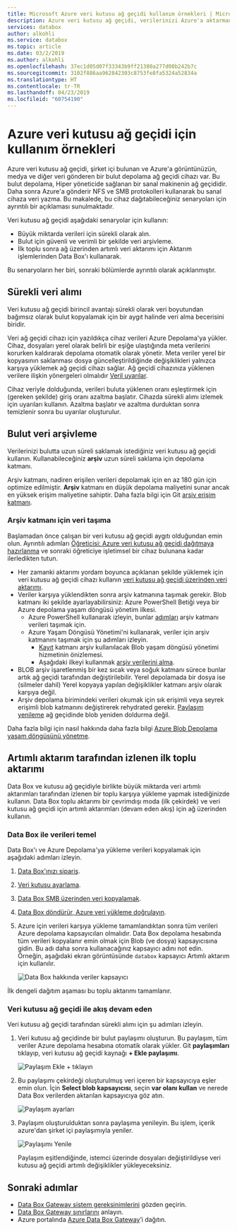 ```yaml
---
title: Microsoft Azure veri kutusu ağ geçidi kullanım örnekleri | Microsoft Docs
description: Azure veri kutusu ağ geçidi, verilerinizi Azure'a aktarmanıza imkan sağlayan bir sanal gereç depolama çözümü için kullanım durumlarından açıklar.
services: databox
author: alkohli
ms.service: databox
ms.topic: article
ms.date: 03/2/2019
ms.author: alkohli
ms.openlocfilehash: 37ec1d05d07f33343b9ff21380a277d00b242b7c
ms.sourcegitcommit: 3102f886aa962842303c8753fe8fa5324a52834a
ms.translationtype: HT
ms.contentlocale: tr-TR
ms.lasthandoff: 04/23/2019
ms.locfileid: "60754190"
---
```

# <a name="use-cases-for-azure-data-box-gateway"></a>Azure veri kutusu ağ geçidi için kullanım örnekleri

Azure veri kutusu ağ geçidi, şirket içi bulunan ve Azure'a görüntünüzün, medya ve diğer veri gönderen bir bulut depolama ağ geçidi cihazı var. Bu bulut depolama, Hiper yöneticide sağlanan bir sanal makinenin ağ geçididir. Daha sonra Azure'a gönderir NFS ve SMB protokolleri kullanarak bu sanal cihaza veri yazma. Bu makalede, bu cihaz dağıtabileceğiniz senaryoları için ayrıntılı bir açıklaması sunulmaktadır.

Veri kutusu ağ geçidi aşağıdaki senaryolar için kullanın:

- Büyük miktarda verileri için sürekli olarak alın.
- Bulut için güvenli ve verimli bir şekilde veri arşivleme.
- İlk toplu sonra ağ üzerinden artımlı veri aktarımı için Aktarım işlemlerinden Data Box'ı kullanarak.

Bu senaryoların her biri, sonraki bölümlerde ayrıntılı olarak açıklanmıştır.


## <a name="continuous-data-ingestion"></a>Sürekli veri alımı

Veri kutusu ağ geçidi birincil avantajı sürekli olarak veri boyutundan bağımsız olarak bulut kopyalamak için bir aygıt halinde veri alma becerisini biridir.

Veri ağ geçidi cihazı için yazıldıkça cihaz verileri Azure Depolama'ya yükler. Cihaz, dosyaları yerel olarak belirli bir eşiğe ulaştığında meta verilerini korurken kaldırarak depolama otomatik olarak yönetir. Meta veriler yerel bir kopyasının saklanması dosya güncelleştirildiğinde değişiklikleri yalnızca karşıya yüklemek ağ geçidi cihazı sağlar. Ağ geçidi cihazınıza yüklenen verilere ilişkin yönergeleri olmalıdır [Veril uyarılar](data-box-gateway-limits.md#data-upload-caveats).

Cihaz veriyle dolduğunda, verileri buluta yüklenen oranı eşleştirmek için (gereken şekilde) giriş oranı azaltma başlatır. Cihazda sürekli alımı izlemek için uyarıları kullanın. Azaltma başlatır ve azaltma durduktan sonra temizlenir sonra bu uyarılar oluşturulur.

## <a name="cloud-archival-of-data"></a>Bulut veri arşivleme

Verilerinizi bulutta uzun süreli saklamak istediğiniz veri kutusu ağ geçidi kullanın. Kullanabileceğiniz **arşiv** uzun süreli saklama için depolama katmanı.

Arşiv katmanı, nadiren erişilen verileri depolamak için en az 180 gün için optimize edilmiştir. **Arşiv** katmanı en düşük depolama maliyetini sunar ancak en yüksek erişim maliyetine sahiptir. Daha fazla bilgi için Git [arşiv erişim katmanı](/azure/storage/blobs/storage-blob-storage-tiers#archive-access-tier).

### <a name="move-data-to-archive-tier"></a>Arşiv katmanı için veri taşıma

Başlamadan önce çalışan bir veri kutusu ağ geçidi aygıtı olduğundan emin olun. Ayrıntılı adımları [Öğreticisi: Azure veri kutusu ağ geçidi dağıtmaya hazırlanma](data-box-gateway-deploy-prep.md) ve sonraki öğreticiye işletimsel bir cihaz bulunana kadar ilerledikten tutun.

- Her zamanki aktarımı yordam boyunca açıklanan şekilde yüklemek için veri kutusu ağ geçidi cihazı kullanın [veri kutusu ağ geçidi üzerinden veri aktarımı](data-box-gateway-deploy-add-shares.md).
- Veriler karşıya yüklendikten sonra arşiv katmanına taşımak gerekir. Blob katmanı iki şekilde ayarlayabilirsiniz: Azure PowerShell Betiği veya bir Azure depolama yaşam döngüsü yönetim ilkesi.  
    - Azure PowerShell kullanarak izleyin, bunlar [adımları](/azure/databox/data-box-how-to-set-data-tier#use-azure-powershell-to-set-the-blob-tier) arşiv katmanı verileri taşımak için.
    - Azure Yaşam Döngüsü Yönetimi'ni kullanarak, veriler için arşiv katmanını taşımak için şu adımları izleyin.
        - [Kayıt](/azure/storage/common/storage-lifecycle-management-concepts#register-for-preview) katmanı arşiv kullanılacak Blob yaşam döngüsü yönetimi hizmetinin önizlemesi.
        - Aşağıdaki ilkeyi kullanmak [arşiv verilerini alma](/azure/storage/blobs/storage-lifecycle-management-concepts#archive-data-at-ingest).
- BLOB arşiv işaretlenmiş bir kez sıcak veya soğuk katmanı sürece bunlar artık ağ geçidi tarafından değiştirilebilir. Yerel depolamada bir dosya ise (silmeler dahil) Yerel kopyaya yapılan değişiklikler katmanı arşiv olarak karşıya değil.
- Arşiv depolama birimindeki verileri okumak için sık erişimli veya seyrek erişimli blob katmanını değiştirerek rehydrated gerekir. [Paylaşım yenileme](data-box-gateway-manage-shares.md#refresh-shares) ağ geçidinde blob yeniden doldurma değil.

Daha fazla bilgi için nasıl hakkında daha fazla bilgi [Azure Blob Depolama yaşam döngüsünü yönetme](/azure/storage/common/storage-lifecycle-management-concepts).

## <a name="initial-bulk-transfer-followed-by-incremental-transfer"></a>Artımlı aktarım tarafından izlenen ilk toplu aktarımı

Data Box ve kutusu ağ geçidiyle birlikte büyük miktarda veri artımlı aktarımları tarafından izlenen bir toplu karşıya yükleme yapmak istediğinizde kullanın. Data Box toplu aktarımı bir çevrimdışı moda (ilk çekirdek) ve veri kutusu ağ geçidi için artımlı aktarımları (devam eden akış) için ağ üzerinden kullanın.

### <a name="seed-the-data-with-data-box"></a>Data Box ile verileri temel

Data Box'ı ve Azure Depolama'ya yükleme verileri kopyalamak için aşağıdaki adımları izleyin.

1. [Data Box'ınızı sipariş](/azure/databox/data-box-deploy-ordered).
2. [Veri kutusu ayarlama](/azure/databox/data-box-deploy-set-up).
3. [Data Box SMB üzerinden veri kopyalamak](/azure/databox/data-box-deploy-copy-data).
4. [Data Box döndürür, Azure veri yükleme doğrulayın](/azure/databox/data-box-deploy-picked-up).
5. Azure için verileri karşıya yükleme tamamlandıktan sonra tüm verileri Azure depolama kapsayıcıları olmalıdır. Data Box depolama hesabında tüm verileri kopyalanır emin olmak için Blob (ve dosya) kapsayıcısına gidin. Bu adı daha sonra kullanacağınız kapsayıcı adını not edin. Örneğin, aşağıdaki ekran görüntüsünde `databox` kapsayıcı Artımlı aktarım için kullanılır.

    ![Data Box hakkında veriler kapsayıcı](media/data-box-gateway-use-cases/data-container1.png)

İlk dengeli dağıtım aşaması bu toplu aktarımı tamamlanır.

### <a name="ongoing-feed-with-data-box-gateway"></a>Veri kutusu ağ geçidi ile akış devam eden

Veri kutusu ağ geçidi tarafından sürekli alımı için şu adımları izleyin.

1. Veri kutusu ağ geçidinde bir bulut paylaşımı oluşturun. Bu paylaşım, tüm veriler Azure depolama hesabına otomatik olarak yükler. Git **paylaşımları** tıklayıp, veri kutusu ağ geçidi kaynağı **+ Ekle paylaşımı**.

    ![Paylaşım Ekle + tıklayın](media/data-box-gateway-use-cases/add-share1.png)

2. Bu paylaşımı çekirdeği oluşturulmuş veri içeren bir kapsayıcıya eşler emin olun. İçin **Select blob kapsayıcısı**, seçin **var olanı kullan** ve nerede Data Box verilerden aktarılan kapsayıcıya göz atın.

    ![Paylaşım ayarları](media/data-box-gateway-use-cases/share-settings-select-existing-container1.png)

3. Paylaşım oluşturulduktan sonra paylaşıma yenileyin. Bu işlem, içerik azure'dan şirket içi paylaşımıyla yeniler.

    ![Paylaşımı Yenile](media/data-box-gateway-use-cases/refresh-share1.png)

    Paylaşım eşitlendiğinde, istemci üzerinde dosyaları değiştirildiyse veri kutusu ağ geçidi artımlı değişiklikler yükleyeceksiniz.

## <a name="next-steps"></a>Sonraki adımlar

- [Data Box Gateway sistem gereksinimlerini](data-box-gateway-system-requirements.md) gözden geçirin.
- [Data Box Gateway sınırlarını](data-box-gateway-limits.md) anlayın.
- Azure portalında [Azure Data Box Gateway](data-box-gateway-deploy-prep.md)’i dağıtın.